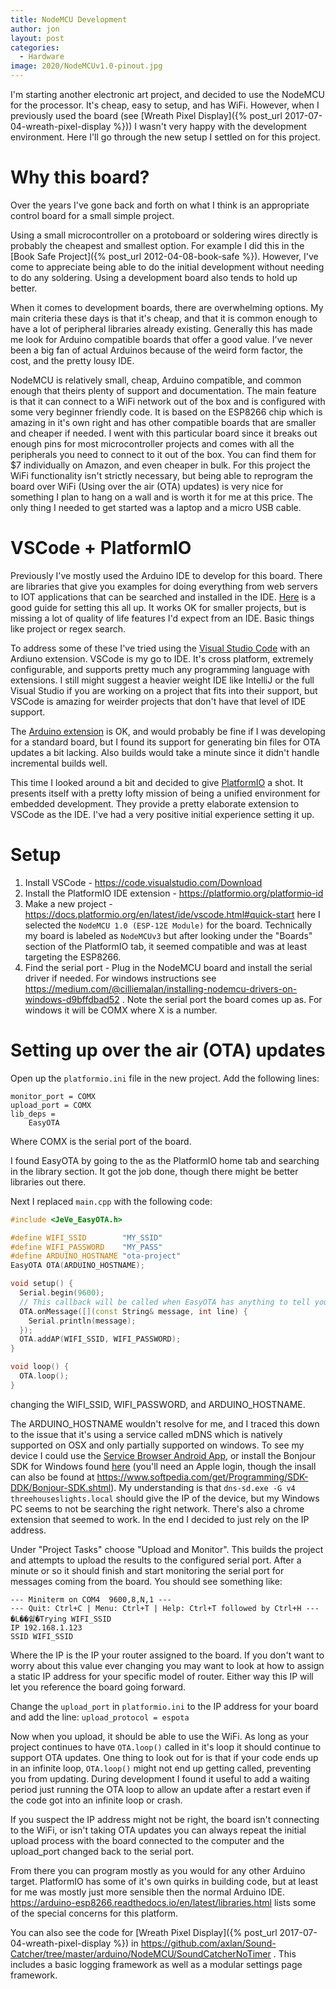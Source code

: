```yaml
---
title: NodeMCU Development
author: jon
layout: post
categories:
  - Hardware
image: 2020/NodeMCUv1.0-pinout.jpg
---
```


I'm starting another electronic art project, and decided to use the NodeMCU for the processor. It's cheap, easy to setup, and has WiFi. However, when I previously used the board (see [Wreath Pixel Display]({% post_url 2017-07-04-wreath-pixel-display %})) I wasn't very happy with the development environment. Here I'll go through the new setup I settled on for this project.

# Why this board?

Over the years I've gone back and forth on what I think is an appropriate control board for a small simple project.

Using a small microcontroller on a protoboard or soldering wires directly is probably the cheapest and smallest option. For example I did this in the [Book Safe Project]({% post_url 2012-04-08-book-safe %}). However, I've come to appreciate being able to do the initial development without needing to do any soldering. Using a development board also tends to hold up better.

When it comes to development boards, there are overwhelming options. My main criteria these days is that it's cheap, and that it is common enough to have a lot of peripheral libraries already existing. Generally this has made me look for Arduino compatible boards that offer a good value. I've never been a big fan of actual Arduinos because of the weird form factor, the cost, and the pretty lousy IDE.

NodeMCU is relatively small, cheap, Arduino compatible, and common enough that theirs plenty of support and documentation. The main feature is that it can connect to a WiFi network out of the box and is configured with some very beginner friendly code. It is based on the ESP8266 chip which is amazing in it's own right and has other compatible boards that are smaller and cheaper if needed. I went with this particular board since it breaks out enough pins for most microcontroller projects and comes with all the peripherals you need to connect to it out of the box. You can find them for $7 individually on Amazon, and even cheaper in bulk. For this project the WiFi functionality isn't strictly necessary, but being able to reprogram the board over WiFi (Using over the air (OTA) updates) is very nice for something I plan to hang on a wall and is worth it for me at this price. The only thing I needed to get started was a laptop and a micro USB cable.

# VSCode + PlatformIO

Previously I've mostly used the Arduino IDE to develop for this board. There are libraries that give you examples for doing everything from web servers to IOT applications that can be searched and installed in the IDE. [Here](https://www.teachmemicro.com/intro-nodemcu-arduino/) is a good guide for setting this all up. It works OK for smaller projects, but is missing a lot of quality of life features I'd expect from an IDE. Basic things like project or regex search.

To address some of these I've tried using the [Visual Studio Code](https://code.visualstudio.com/) with an Ardiuno extension. VSCode is my go to IDE. It's cross platform, extremely configurable, and supports pretty much any programming language with extensions. I still might suggest a heavier weight IDE like IntelliJ or the full Visual Studio if you are working on a project that fits into their support, but VSCode is amazing for weirder projects that don't have that level of IDE support.

The [Arduino extension](https://marketplace.visualstudio.com/items?itemName=vsciot-vscode.vscode-arduino) is OK, and would probably be fine if I was developing for a standard board, but I found its support for generating bin files for OTA updates a bit lacking. Also builds would take a minute since it didn't handle incremental builds well.

This time I looked around a bit and decided to give [PlatformIO](https://platformio.org/) a shot. It presents itself with a pretty lofty mission of being a unified environment for embedded development. They provide a pretty elaborate extension to VSCode as the IDE. I've had a very positive initial experience setting it up.

# Setup

1. Install VSCode - <https://code.visualstudio.com/Download>
2. Install the PlatformIO IDE extension - <https://platformio.org/platformio-id>
3. Make a new project - <https://docs.platformio.org/en/latest/ide/vscode.html#quick-start> here I selected the `NodeMCU 1.0 (ESP-12E Module)` for the board. Technically my board is labeled as `NodeMCUv3` but after looking under the "Boards" section of the PlatformIO tab, it seemed compatible and was at least targeting the ESP8266.
4. Find the serial port - Plug in the NodeMCU board and install the serial driver if needed. For windows instructions see <https://medium.com/@cilliemalan/installing-nodemcu-drivers-on-windows-d9bffdbad52> . Note the serial port the board comes up as. For windows it will be COMX where X is a number.

# Setting up over the air (OTA) updates

Open up the `platformio.ini` file in the new project. Add the following lines:

```
monitor_port = COMX
upload_port = COMX
lib_deps = 
    EasyOTA
```

Where COMX is the serial port of the board.

I found EasyOTA by going to the as the PlatformIO home tab and searching in the library section. It got the job done, though there might be better libraries out there.

Next I replaced `main.cpp` with the following code:

```cpp
#include <JeVe_EasyOTA.h> 

#define WIFI_SSID        "MY_SSID"
#define WIFI_PASSWORD    "MY_PASS"
#define ARDUINO_HOSTNAME "ota-project"
EasyOTA OTA(ARDUINO_HOSTNAME);

void setup() {
  Serial.begin(9600);
  // This callback will be called when EasyOTA has anything to tell you.
  OTA.onMessage([](const String& message, int line) {
    Serial.println(message);
  });
  OTA.addAP(WIFI_SSID, WIFI_PASSWORD);
}

void loop() {
  OTA.loop();
}
```

changing the WIFI_SSID, WIFI_PASSWORD, and ARDUINO_HOSTNAME.

The ARDUINO_HOSTNAME wouldn't resolve for me, and I traced this down to the issue that it's using a service called mDNS which is natively supported on OSX and only partially supported on windows. To see my device I could use the [Service Browser Android App](https://play.google.com/store/apps/details?id=com.druk.servicebrowser&hl=en_US), or install the Bonjour SDK for Windows found [here](https://developer.apple.com/download/more/?=Bonjour%20SDK%20for%20Windows) (you'll need an Apple login, though the insall can also be found at <https://www.softpedia.com/get/Programming/SDK-DDK/Bonjour-SDK.shtml>). My understanding is that `dns-sd.exe -G v4 threehouseslights.local` should give the IP of the device, but my Windows PC seems to not be searching the right network. There's also a chrome extension that seemed to work. In the end I decided to just rely on the IP address.

Under "Project Tasks" choose "Upload and Monitor". This builds the project and attempts to upload the results to the configured serial port. After a minute or so it should finish and start monitoring the serial port for messages coming from the board. You should see something like:

```
--- Miniterm on COM4  9600,8,N,1 ---
--- Quit: Ctrl+C | Menu: Ctrl+T | Help: Ctrl+T followed by Ctrl+H ---
�L��슅�Trying WIFI_SSID
IP 192.168.1.123
SSID WIFI_SSID
```

Where the IP is the IP your router assigned to the board. If you don't want to worry about this value ever changing you may want to look at how to assign a static IP address for your specific model of router. Either way this IP will let you reference the board going forward.

Change the `upload_port` in `platformio.ini` to the IP address for your board and add the line: `upload_protocol = espota`

Now when you upload, it should be able to use the WiFi. As long as your project continues to have `OTA.loop()` called in it's loop it should continue to support OTA updates. One thing to look out for is that if your code ends up in an infinite loop, `OTA.loop()` might not end up getting called, preventing you from updating. During development I found it useful to add a waiting period just running the OTA loop to allow an update after a restart even if the code got into an infinite loop or crash. 

If you suspect the IP address might not be right, the board isn't connecting to the WiFi, or isn't taking OTA updates you can always repeat the initial upload process with the board connected to the computer and the upload_port changed back to the serial port.

From there you can program mostly as you would for any other Arduino target. PlatformIO has some of it's own quirks in building code, but at least for me was mostly just more sensible then the normal Arduino IDE. <https://arduino-esp8266.readthedocs.io/en/latest/libraries.html> lists some of the special concerns for this platform.

You can also see the code for [Wreath Pixel Display]({% post_url 2017-07-04-wreath-pixel-display %}) in <https://github.com/axlan/Sound-Catcher/tree/master/arduino/NodeMCU/SoundCatcherNoTimer> . This includes a basic logging framework as well as a modular settings page framework.
